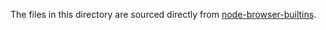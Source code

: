 The files in this directory are sourced directly from [node-browser-builtins](https://github.com/alexgorbatchev/node-browser-builtins).
